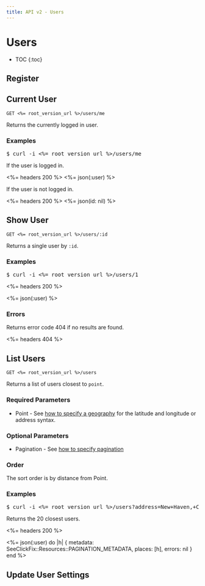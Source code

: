 ```yaml
---
title: API v2 - Users
---
```


# Users

* TOC
{:toc}

## Register

## Current User

    GET <%= root_version_url %>/users/me

Returns the currently logged in user.

### Examples

<pre class="terminal">
$ curl -i <%= root_version_url %>/users/me
</pre>

If the user is logged in.

<%= headers 200 %>
<%= json(:user) %>

If the user is not logged in.

<%= headers 200 %>
<%= json(id: nil) %>

## Show User

    GET <%= root_version_url %>/users/:id

Returns a single user by `:id`.

### Examples

<pre class="terminal">
$ curl -i <%= root_version_url %>/users/1
</pre>

<%= headers 200 %>

<%= json(:user) %>

### Errors

Returns error code 404 if no results are found.

<%= headers 404 %>

## List Users

    GET <%= root_version_url %>/users

Returns a list of users closest to `point`.

### Required Parameters

* Point - See <a href="/#geography">how to specify a geography</a> for the latitude and longitude or address syntax.

### Optional Parameters

* Pagination - See <a href="/#pagination">how to specify pagination</a>

### Order

The sort order is by distance from Point.

### Examples

<pre class="terminal">
$ curl -i <%= root_version_url %>/users?address=New+Haven,+CT
</pre>

Returns the 20 closest users.

<%= headers 200 %>

<%= 
  json(:user) do |h| 
    { metadata: SeeClickFix::Resources::PAGINATION_METADATA,
      places: [h],
      errors: nil
    }
  end 
%>

## Update User Settings

